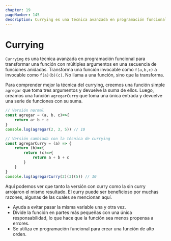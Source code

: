 ```yaml
---
chapter: 19
pageNumber: 145
description: Currying es una técnica avanzada en programación funcional para transformar una función con múltiples argumentos en una secuencia de funciones anidadas. Transforma una función invocable como f(a,b,c) a invocable como f(a)(b)(c). No llama a una función, sino que la transforma.
---
```

# Currying

`Currying` es una técnica avanzada en programación funcional para transformar una función con múltiples argumentos en una secuencia de funciones anidadas. Transforma una función invocable como `f(a,b,c)` a invocable como `f(a)(b)(c)`. No llama a una función, sino que la transforma.

Para comprender mejor la técnica del currying, creemos una función simple `agregar` que toma tres argumentos y devuelve la suma de ellos. Luego, creamos una función `agregarCurry` que toma una única entrada y devuelve una serie de funciones con su suma.

```javascript
// Versión normal
const agregar = (a, b, c)=>{
    return a+ b + c
}
console.log(agregar(2, 3, 5)) // 10

// Versión cambiada con la técnica de currying
const agregarCurry = (a) => {
    return (b)=>{
        return (c)=>{
            return a + b + c
        }
    }
}
console.log(agregarCurry(2)(3)(5)) // 10
```

Aquí podemos ver que tanto la versión con curry como la sin curry arrojaron el mismo resultado. El curry puede ser beneficioso por muchas razones, algunas de las cuales se mencionan aquí.

* Ayuda a evitar pasar la misma variable una y otra vez.
* Divide la función en partes más pequeñas con una única responsabilidad, lo que hace que la función sea menos propensa a errores.
* Se utiliza en programación funcional para crear una función de alto orden.
